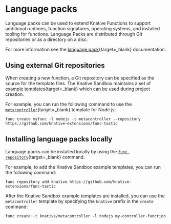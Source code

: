 # Language packs

Language packs can be used to extend Knative Functions to support additional runtimes, function signatures, operating systems, and installed tooling for functions. Language Packs are distributed through Git repositories or as a directory on a disc.

For more information see the [language pack](https://github.com/knative/func/blob/main/docs/language-packs/language-pack-contract.md){target=_blank} documentation.

## Using external Git repositories

When creating a new function, a Git repository can be specified as the source
for the template files. The Knative Sandbox maintains a set of [example templates](https://github.com/knative-extensions/func-tastic){target=_blank} which can be used during project creation.

For example, you can run the following command to use the [`metacontroller`](https://metacontroller.github.io/metacontroller/){target=_blank} template for Node.js:

```{ .console }
func create myfunc -l nodejs -t metacontroller --repository https://github.com/knative-extensions/func-tastic
```

## Installing language packs locally

Language packs can be installed locally by using the [`func repository`](https://github.com/knative/func/blob/main/docs/reference/func_repository.md){target=_blank} command.

For example, to add the Knative Sandbox example templates, you can run the following command:

```{ .console }
func repository add knative https://github.com/knative-extensions/func-tastic
```

After the Knative Sandbox example templates are installed, you can use the `metacontroller` template by specifying the `knative` prefix in the `create` command:

```{ .console }
func create -t knative/metacontroller -l nodejs my-controller-function
```

